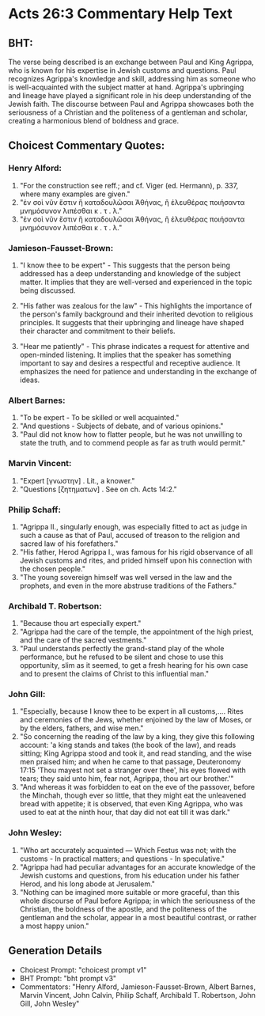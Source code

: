 # Acts 26:3 Commentary Help Text

## BHT:
The verse being described is an exchange between Paul and King Agrippa, who is known for his expertise in Jewish customs and questions. Paul recognizes Agrippa's knowledge and skill, addressing him as someone who is well-acquainted with the subject matter at hand. Agrippa's upbringing and lineage have played a significant role in his deep understanding of the Jewish faith. The discourse between Paul and Agrippa showcases both the seriousness of a Christian and the politeness of a gentleman and scholar, creating a harmonious blend of boldness and grace.

## Choicest Commentary Quotes:
### Henry Alford:
1. "For the construction see reff.; and cf. Viger (ed. Hermann), p. 337, where many examples are given."
2. "ἐν σοὶ νῦν ἔστιν ἢ καταδουλῶσαι Ἀθήνας, ἢ ἐλευθέρας ποιήσαντα μνημόσυνον λιπέσθαι κ . τ . λ."
3. "ἐν σοὶ νῦν ἔστιν ἢ καταδουλῶσαι Ἀθήνας, ἢ ἐλευθέρας ποιήσαντα μνημόσυνον λιπέσθαι κ . τ . λ."

### Jamieson-Fausset-Brown:
1. "I know thee to be expert" - This suggests that the person being addressed has a deep understanding and knowledge of the subject matter. It implies that they are well-versed and experienced in the topic being discussed.

2. "His father was zealous for the law" - This highlights the importance of the person's family background and their inherited devotion to religious principles. It suggests that their upbringing and lineage have shaped their character and commitment to their beliefs.

3. "Hear me patiently" - This phrase indicates a request for attentive and open-minded listening. It implies that the speaker has something important to say and desires a respectful and receptive audience. It emphasizes the need for patience and understanding in the exchange of ideas.

### Albert Barnes:
1. "To be expert - To be skilled or well acquainted."
2. "And questions - Subjects of debate, and of various opinions."
3. "Paul did not know how to flatter people, but he was not unwilling to state the truth, and to commend people as far as truth would permit."

### Marvin Vincent:
1. "Expert [γνωστην] . Lit., a knower."
2. "Questions [ζητηματων] . See on ch. Acts 14:2."

### Philip Schaff:
1. "Agrippa II., singularly enough, was especially fitted to act as judge in such a cause as that of Paul, accused of treason to the religion and sacred law of his forefathers."
2. "His father, Herod Agrippa I., was famous for his rigid observance of all Jewish customs and rites, and prided himself upon his connection with the chosen people."
3. "The young sovereign himself was well versed in the law and the prophets, and even in the more abstruse traditions of the Fathers."

### Archibald T. Robertson:
1. "Because thou art especially expert." 
2. "Agrippa had the care of the temple, the appointment of the high priest, and the care of the sacred vestments." 
3. "Paul understands perfectly the grand-stand play of the whole performance, but he refused to be silent and chose to use this opportunity, slim as it seemed, to get a fresh hearing for his own case and to present the claims of Christ to this influential man."

### John Gill:
1. "Especially, because I know thee to be expert in all customs,.... Rites and ceremonies of the Jews, whether enjoined by the law of Moses, or by the elders, fathers, and wise men."
2. "So concerning the reading of the law by a king, they give this following account: 'a king stands and takes (the book of the law), and reads sitting; King Agrippa stood and took it, and read standing, and the wise men praised him; and when he came to that passage, Deuteronomy 17:15 'Thou mayest not set a stranger over thee', his eyes flowed with tears; they said unto him, fear not, Agrippa, thou art our brother.'"
3. "And whereas it was forbidden to eat on the eve of the passover, before the Minchah, though ever so little, that they might eat the unleavened bread with appetite; it is observed, that even King Agrippa, who was used to eat at the ninth hour, that day did not eat till it was dark."

### John Wesley:
1. "Who art accurately acquainted — Which Festus was not; with the customs - In practical matters; and questions - In speculative." 
2. "Agrippa had had peculiar advantages for an accurate knowledge of the Jewish customs and questions, from his education under his father Herod, and his long abode at Jerusalem." 
3. "Nothing can be imagined more suitable or more graceful, than this whole discourse of Paul before Agrippa; in which the seriousness of the Christian, the boldness of the apostle, and the politeness of the gentleman and the scholar, appear in a most beautiful contrast, or rather a most happy union."


## Generation Details
- Choicest Prompt: "choicest prompt v1"
- BHT Prompt: "bht prompt v3"
- Commentators: "Henry Alford, Jamieson-Fausset-Brown, Albert Barnes, Marvin Vincent, John Calvin, Philip Schaff, Archibald T. Robertson, John Gill, John Wesley"
